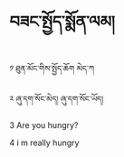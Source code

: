 # བཟང་སྤྱོད་སྨོན་ལམ།

༡  ཐུན་མོང་གིས་སྤྱོད་ཆོག མེད་ཀ

༢  ཞུ་དག་སོང་མེད། ཞུ་དག་སོང་ཡོད། 

3 Are you hungry?

4 i m really hungry
